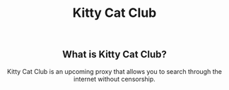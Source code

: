 <div style="text-align: center;">
  <h1>Kitty Cat Club</h1>
  <br/>
  <h2>What is Kitty Cat Club?</h2>
  <p>Kitty Cat Club is an upcoming proxy that allows you to search through the internet without censorship.</p>
</div>

